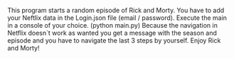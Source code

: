 This program starts a random episode of Rick and Morty.
You have to add your Neftlix data in the Login.json file (email / password).
Execute the main in a console of your choice.
(python main.py)
Because the navigation in Netflix doesn´t work as wanted you get a message with the season and episode and you have to navigate the last 3 steps by yourself.
Enjoy Rick and Morty!
